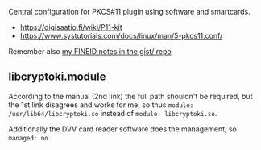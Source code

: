 Central configuration for PKCS#11 plugin using software and smartcards.

- https://digisaatio.fi/wiki/P11-kit
- https://www.systutorials.com/docs/linux/man/5-pkcs11.conf/

Remember also [my FINEID notes in the gist/ repo](https://gitea.blesmrt.net/mikaela/gist/src/branch/master/fineid)

## libcryptoki.module

According to the manual (2nd link) the full path shouldn't be required,
but the 1st link disagrees and works for me, so thus `module: /usr/lib64/libcryptoki.so`
instead of `module: libcryptoki.so`.

Additionally the DVV card reader software does the management, so
`managed: no`.
